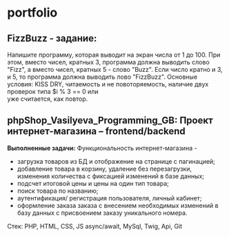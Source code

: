 # portfolio

## FizzBuzz - задание: ##
Напишите программу, которая выводит на экран числа от 1 до 100. При этом,
вместо чисел, кратных 3, программа должна выводить слово "Fizz", а вместо
чисел, кратных 5 - слово "Buzz". Если число кратно и 3, и 5, то программа должна выводить
лово "FizzBuzz".
Основные условия: KISS DRY, читаемость и не повоторяемость, наличие двух
проверок типа $i % 3 == 0 или <br> уже считается, как повтор.


## phpShop_Vasilyeva_Programming_GB: Проект интернет-магазина – frontend/backend ## 
**Выполненные задачи:**
Функциональность интернет-магазина - 
* загрузка товаров из БД и отображение на странице с пагинацией;
* добавление товара в корзину, удаление без перезагрузки, изменения количества с фиксацией изменений в базе данных;
* подсчет итоговой цены и цены на один тип товара;
* поиск товара по названию;
* аутентификация/ регистрация пользователя, личный кабинет;
* оформление заказа заказа с внесением необходимых изменений в базу данных с присвоением заказу уникального номера.

Стек: PHP, HTML, CSS, JS async/await, MySql, Twig, Api, Git
